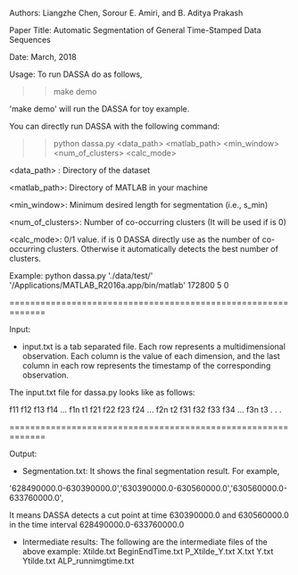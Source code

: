 Authors: Liangzhe Chen, Sorour E. Amiri, and B. Aditya Prakash

Paper Title: Automatic Segmentation of General Time-Stamped Data Sequences

Date: March, 2018

Usage:
To run DASSA do as follows,
>> make demo  


'make demo' will run the DASSA for toy example. 

You can directly run DASSA with the following command:

>> python dassa.py <data_path> <matlab_path> <min_window> <num_of_clusters> <calc_mode>


<data_path> : Directory of the dataset
 
<matlab_path>: Directory of MATLAB in your machine

<min_window>: Minimum desired length for segmentation (i.e., s_min)

<num_of_clusters>: Number of co-occurring clusters (It will be used if <calc mode> is 0)

<calc_mode>: 0/1 value. if <calc mode> is 0 DASSA directly use <num of clusters> as the number  of co-occurring clusters. Otherwise it automatically detects the best number of clusters.

Example: 
    python dassa.py './data/test/' '/Applications/MATLAB_R2016a.app/bin/matlab' 172800 5 0



=============================================================

Input: 

- input.txt is a tab separated file. Each row represents a multidimensional observation. Each column is the value of each dimension, and the last column in each row represents the timestamp of the corresponding observation.

The input.txt file for dassa.py looks like as follows:

f11 f12 f13 f14 ... f1n t1
f21 f22 f23 f24 ... f2n t2
f31 f32 f33 f34 ... f3n t3
.
.
.

=============================================================

Output:

- Segmentation.txt: It shows the final segmentation result. For example,

'628490000.0-630390000.0','630390000.0-630560000.0','630560000.0-633760000.0',

It means DASSA detects a cut point at time 630390000.0 and 630560000.0 in the time interval 628490000.0-633760000.0

- Intermediate results:
The following are the intermediate files of the above example:
    Xtilde.txt
    BeginEndTime.txt
    P_Xtilde_Y.txt
    X.txt
    Y.txt
    Ytilde.txt
    ALP_runnimgtime.txt

